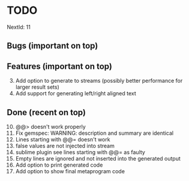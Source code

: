 TODO
====

NextId: 11

Bugs (important on top)
-----------------------

Features (important on top)
---------------------------
3. Add option to generate to streams (possibly better performance for larger result sets)
7. Add support for generating left/right aligned text

Done (recent on top)
--------------------
10. @@><newline> doesn't work properly
5. Fix gemspec:  WARNING:  description and summary are identical
9. Lines starting with @@= doesn't work
6. false values are not injected into stream
8. sublime plugin see lines starting with @@= as faulty
1. Empty lines are ignored and not inserted into the generated output
2. Add option to print generated code
4. Add option to show final metaprogram code
